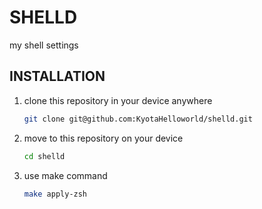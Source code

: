 # SHELLD

my shell settings


## INSTALLATION

1. clone this repository in your device anywhere
   ```sh
   git clone git@github.com:KyotaHelloworld/shelld.git
   ```

2. move to this repository on your device
   ```sh
   cd shelld
   ```

3. use make command
   ```sh
   make apply-zsh
   ```
